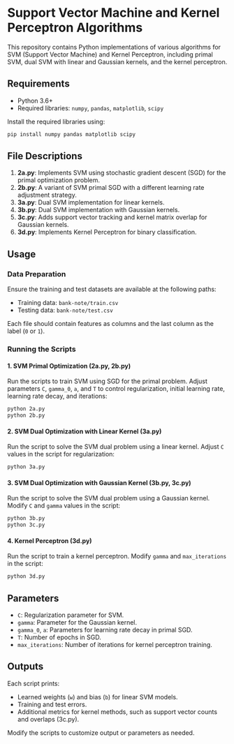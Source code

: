 
# Support Vector Machine and Kernel Perceptron Algorithms

This repository contains Python implementations of various algorithms for SVM (Support Vector Machine) and Kernel Perceptron, including primal SVM, dual SVM with linear and Gaussian kernels, and the kernel perceptron.

## Requirements

- Python 3.6+
- Required libraries: `numpy`, `pandas`, `matplotlib`, `scipy`

Install the required libraries using:
```bash
pip install numpy pandas matplotlib scipy
```

## File Descriptions

1. **2a.py**: Implements SVM using stochastic gradient descent (SGD) for the primal optimization problem.
2. **2b.py**: A variant of SVM primal SGD with a different learning rate adjustment strategy.
3. **3a.py**: Dual SVM implementation for linear kernels.
4. **3b.py**: Dual SVM implementation with Gaussian kernels.
5. **3c.py**: Adds support vector tracking and kernel matrix overlap for Gaussian kernels.
6. **3d.py**: Implements Kernel Perceptron for binary classification.

## Usage

### Data Preparation
Ensure the training and test datasets are available at the following paths:
- Training data: `bank-note/train.csv`
- Testing data: `bank-note/test.csv`

Each file should contain features as columns and the last column as the label (`0` or `1`).

### Running the Scripts

#### 1. SVM Primal Optimization (2a.py, 2b.py)
Run the scripts to train SVM using SGD for the primal problem. Adjust parameters `C`, `gamma_0`, `a`, and `T` to control regularization, initial learning rate, learning rate decay, and iterations:
```bash
python 2a.py
python 2b.py
```

#### 2. SVM Dual Optimization with Linear Kernel (3a.py)
Run the script to solve the SVM dual problem using a linear kernel. Adjust `C` values in the script for regularization:
```bash
python 3a.py
```

#### 3. SVM Dual Optimization with Gaussian Kernel (3b.py, 3c.py)
Run the script to solve the SVM dual problem using a Gaussian kernel. Modify `C` and `gamma` values in the script:
```bash
python 3b.py
python 3c.py
```

#### 4. Kernel Perceptron (3d.py)
Run the script to train a kernel perceptron. Modify `gamma` and `max_iterations` in the script:
```bash
python 3d.py
```

## Parameters

- `C`: Regularization parameter for SVM.
- `gamma`: Parameter for the Gaussian kernel.
- `gamma_0`, `a`: Parameters for learning rate decay in primal SGD.
- `T`: Number of epochs in SGD.
- `max_iterations`: Number of iterations for kernel perceptron training.

## Outputs

Each script prints:
- Learned weights (`w`) and bias (`b`) for linear SVM models.
- Training and test errors.
- Additional metrics for kernel methods, such as support vector counts and overlaps (3c.py).

Modify the scripts to customize output or parameters as needed.
